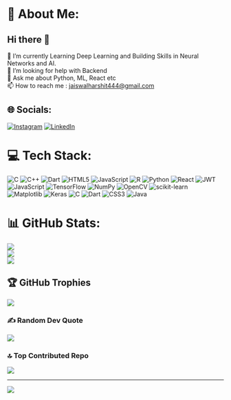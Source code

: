 # 💫 About Me:
## Hi there 👋
🔭 I’m currently Learning Deep Learning and Building Skills in Neural Networks and AI.<br>🤝 I’m looking for help with Backend<br>💬 Ask me about Python, ML, React etc<br>📫 How to reach me : jaiswalharshit444@gmail.com<br>


## 🌐 Socials:
[![Instagram](https://img.shields.io/badge/Instagram-%23E4405F.svg?logo=Instagram&logoColor=white)](https://instagram.com/https://www.instagram.com/harshitttt.018/) [![LinkedIn](https://img.shields.io/badge/LinkedIn-%230077B5.svg?logo=linkedin&logoColor=white)](https://linkedin.com/in/https://www.linkedin.com/in/harshit-jaiswal-a05835298/) 

# 💻 Tech Stack:
![C](https://img.shields.io/badge/c-%2300599C.svg?style=flat-square&logo=c&logoColor=white) ![C++](https://img.shields.io/badge/c++-%2300599C.svg?style=flat-square&logo=c%2B%2B&logoColor=white) ![Dart](https://img.shields.io/badge/dart-%230175C2.svg?style=flat-square&logo=dart&logoColor=white) ![HTML5](https://img.shields.io/badge/html5-%23E34F26.svg?style=flat-square&logo=html5&logoColor=white) ![JavaScript](https://img.shields.io/badge/javascript-%23323330.svg?style=flat-square&logo=javascript&logoColor=%23F7DF1E) ![R](https://img.shields.io/badge/r-%23276DC3.svg?style=flat-square&logo=r&logoColor=white) ![Python](https://img.shields.io/badge/python-3670A0?style=flat-square&logo=python&logoColor=ffdd54) ![React](https://img.shields.io/badge/react-%2320232a.svg?style=flat-square&logo=react&logoColor=%2361DAFB) ![JWT](https://img.shields.io/badge/JWT-black?style=flat-square&logo=JSON%20web%20tokens) ![JavaScript](https://img.shields.io/badge/javascript-%23323330.svg?style=flat-square&logo=javascript&logoColor=%23F7DF1E) ![TensorFlow](https://img.shields.io/badge/TensorFlow-%23FF6F00.svg?style=flat-square&logo=TensorFlow&logoColor=white) ![NumPy](https://img.shields.io/badge/numpy-%23013243.svg?style=flat-square&logo=numpy&logoColor=white) ![OpenCV](https://img.shields.io/badge/opencv-%23white.svg?style=flat-square&logo=opencv&logoColor=white) ![scikit-learn](https://img.shields.io/badge/scikit--learn-%23F7931E.svg?style=flat-square&logo=scikit-learn&logoColor=white) ![Matplotlib](https://img.shields.io/badge/Matplotlib-%23ffffff.svg?style=flat-square&logo=Matplotlib&logoColor=black) ![Keras](https://img.shields.io/badge/Keras-%23D00000.svg?style=flat-square&logo=Keras&logoColor=white) ![C](https://img.shields.io/badge/c-%2300599C.svg?style=flat-square&logo=c&logoColor=white) ![Dart](https://img.shields.io/badge/dart-%230175C2.svg?style=flat-square&logo=dart&logoColor=white) ![CSS3](https://img.shields.io/badge/css3-%231572B6.svg?style=flat-square&logo=css3&logoColor=white) ![Java](https://img.shields.io/badge/java-%23ED8B00.svg?style=flat-square&logo=openjdk&logoColor=white)
# 📊 GitHub Stats:
![](https://github-readme-stats.vercel.app/api?username=harshitt018&theme=blue-green&hide_border=false&include_all_commits=false&count_private=false)<br/>
![](https://github-readme-streak-stats.herokuapp.com/?user=harshitt018&theme=blue-green&hide_border=false)<br/>
![](https://github-readme-stats.vercel.app/api/top-langs/?username=harshitt018&theme=blue-green&hide_border=false&include_all_commits=false&count_private=false&layout=compact)

## 🏆 GitHub Trophies
![](https://github-profile-trophy.vercel.app/?username=harshitt018&theme=radical&no-frame=false&no-bg=false&margin-w=4)

### ✍️ Random Dev Quote
![](https://quotes-github-readme.vercel.app/api?type=horizontal&theme=dark)

### 🔝 Top Contributed Repo
![](https://github-contributor-stats.vercel.app/api?username=harshitt018&limit=5&theme=dark&combine_all_yearly_contributions=true)

---
[![](https://visitcount.itsvg.in/api?id=harshitt018&icon=5&color=1)](https://visitcount.itsvg.in)

